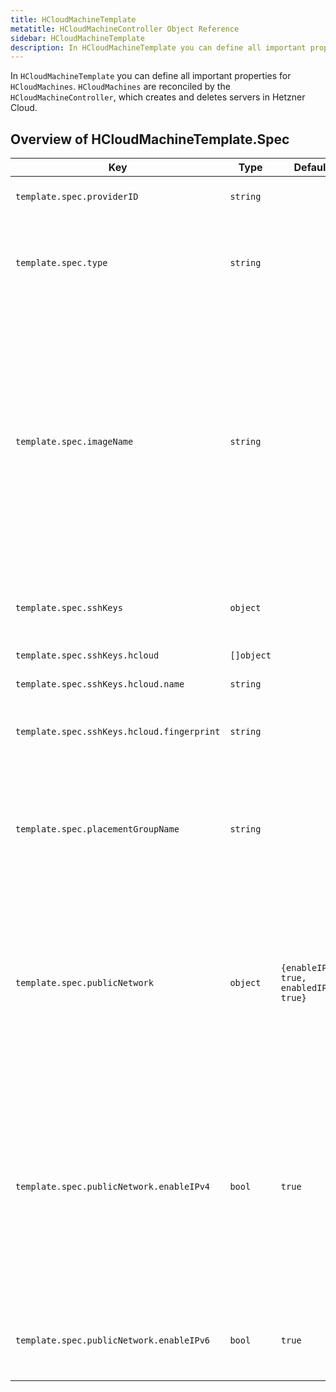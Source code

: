 ```yaml
---
title: HCloudMachineTemplate
metatitle: HCloudMachineController Object Reference
sidebar: HCloudMachineTemplate
description: In HCloudMachineTemplate you can define all important properties for HCloudMachines, which are reconciled by the `HCloudMachineController`, responsible for creating and deleting servers in Hetzner Cloud.
---
```


In `HCloudMachineTemplate` you can define all important properties for `HCloudMachines`. `HCloudMachines` are reconciled by the `HCloudMachineController`, which creates and deletes servers in Hetzner Cloud.

## Overview of HCloudMachineTemplate.Spec

| Key                                        | Type       | Default                                 | Required | Description                                                                                                                                                                                                                                |
| ------------------------------------------ | ---------- | --------------------------------------- | -------- | ------------------------------------------------------------------------------------------------------------------------------------------------------------------------------------------------------------------------------------------ |
| `template.spec.providerID`                 | `string`   |                                         | no       | ProviderID set by controller                                                                                                                                                                                                               |
| `template.spec.type`                       | `string`   |                                         | yes      | Desired server type of server in Hetzner's Cloud API. Example: cpx11                                                                                                                                                                       |
| `template.spec.imageName`                  | `string`   |                                         | yes      | Specifies desired image of server. ImageName can reference an image uploaded to Hetzner API in two ways: either directly as name of an image, or as label of an image (see [here](/docs/caph/02-topics/03-node-image.md) for more details) |
| `template.spec.sshKeys`                    | `object`   |                                         | no       | SSHKeys that are scoped to this machine                                                                                                                                                                                                    |
| `template.spec.sshKeys.hcloud`             | `[]object` |                                         | no       | SSH keys for HCloud                                                                                                                                                                                                                        |
| `template.spec.sshKeys.hcloud.name`        | `string`   |                                         | yes      | Name of SSH key                                                                                                                                                                                                                            |
| `template.spec.sshKeys.hcloud.fingerprint` | `string`   |                                         | no       | Fingerprint of SSH key - used by the controller                                                                                                                                                                                            |
| `template.spec.placementGroupName`         | `string`   |                                         | no       | Placement group of the machine in HCloud API, must be referencing an existing placement group                                                                                                                                              |
| `template.spec.publicNetwork`              | `object`   | `{enableIPv4: true, enabledIPv6: true}` | no       | Specs about primary IP address of server. If both IPv4 and IPv6 are disabled, then the private network has to be enabled                                                                                                                   |
| `template.spec.publicNetwork.enableIPv4`   | `bool`     | `true`                                  | no       | Defines whether server has IPv4 address enabled. As Hetzner load balancers require an IPv4 address, this setting will be ignored and set to true if there is no private net.                                                               |
| `template.spec.publicNetwork.enableIPv6`   | `bool`     | `true`                                  | no       | Defines whether server has IPv6 address enabled                                                                                                                                                                                            |

